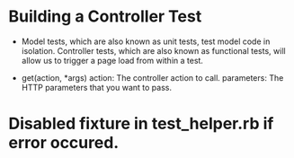 # Building a Controller Test
- Model tests, which are also known as unit tests, test model code in isolation. Controller tests, which are also known as functional tests, will allow us to trigger a page load from within a test.

- get(action, *args)
  action: The controller action to call.
  parameters: The HTTP parameters that you want to pass.

# Disabled fixture in test_helper.rb if error occured.

